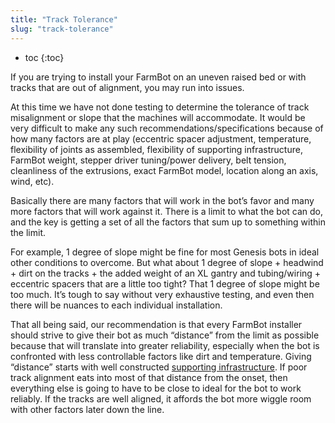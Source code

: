 ```yaml
---
title: "Track Tolerance"
slug: "track-tolerance"
---
```


* toc
{:toc}

If you are trying to install your FarmBot on an uneven raised bed or with tracks that are out of alignment, you may run into issues.

At this time we have not done testing to determine the tolerance of track misalignment or slope that the machines will accommodate. It would be very difficult to make any such recommendations/specifications because of how many factors are at play (eccentric spacer adjustment, temperature, flexibility of joints as assembled, flexibility of supporting infrastructure, FarmBot weight, stepper driver tuning/power delivery, belt tension, cleanliness of the extrusions, exact FarmBot model, location along an axis, wind, etc).

Basically there are many factors that will work in the bot’s favor and many more factors that will work against it. There is a limit to what the bot can do, and the key is getting a set of all the factors that sum up to something within the limit.

For example, 1 degree of slope might be fine for most Genesis bots in ideal other conditions to overcome. But what about 1 degree of slope + headwind + dirt on the tracks + the added weight of an XL gantry and tubing/wiring + eccentric spacers that are a little too tight? That 1 degree of slope might be too much. It’s tough to say without very exhaustive testing, and even then there will be nuances to each individual installation.

That all being said, our recommendation is that every FarmBot installer should strive to give their bot as much “distance” from the limit as possible because that will translate into greater reliability, especially when the bot is confronted with less controllable factors like dirt and temperature. Giving “distance” starts with well constructed [supporting infrastructure](../../FarmBot-Genesis-V1.4/supporting-infrastructure.md). If poor track alignment eats into most of that distance from the onset, then everything else is going to have to be close to ideal for the bot to work reliably. If the tracks are well aligned, it affords the bot more wiggle room with other factors later down the line.
